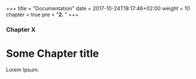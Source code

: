 +++
title = "Documentation"
date = 2017-10-24T18:17:46+02:00
weight = 10
chapter = true
pre = "<b>2. </b>"
+++

### Chapter X

# Some Chapter title

Lorem Ipsum.
